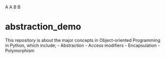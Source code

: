 A
A
B
B
# abstraction_demo

This repository is about the major concepts in Object-oriented Programming in Python, which include;
    - Abstraction
    - Access modifiers
    - Encapsulation
    - Polymorphism

